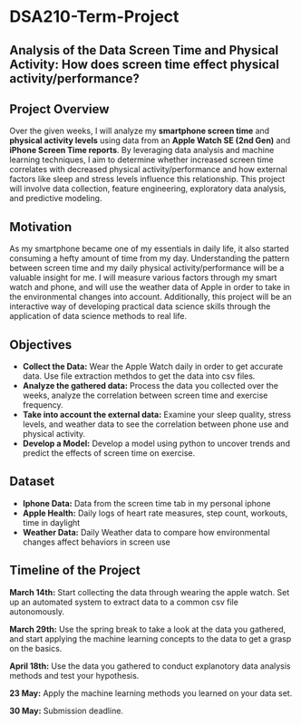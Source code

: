 # DSA210-Term-Project
## Analysis of the Data Screen Time and Physical Activity: How does screen time effect physical activity/performance? 

## Project Overview
Over the given weeks, I will analyze my **smartphone screen time** and **physical activity levels** using data from an **Apple Watch SE (2nd Gen)** and **iPhone Screen Time reports**. By leveraging data analysis and machine learning techniques, I aim to determine whether increased screen time correlates with decreased physical activity/performance  and how external factors like sleep and stress levels influence this relationship. This project will involve data collection, feature engineering, exploratory data analysis, and predictive modeling.

## Motivation
As my smartphone became one of my essentials in daily life, it also started consuming a hefty amount of time from my day. Understanding the pattern between screen time and my daily physical activity/performance will be a valuable insight for me. I will measure various factors through my smart watch and phone, and will use the weather data of Apple in order to take in the environmental changes into account. Additionally, this project will be an interactive way of developing practical data science skills through the application of data science methods to real life. 

## Objectives
- **Collect the Data:** Wear the Apple Watch daily in order to get accurate data. Use file extraction methdos to get the data into csv files.
- **Analyze the gathered data:** Process the data you collected over the weeks, analyze the correlation between screen time and exercise frequency.
- **Take into account the external data:** Examine your sleep quality, stress levels, and weather data to see the correlation between phone use and physical activity.
- **Develop a Model:** Develop a model using python to uncover trends and predict the effects of screen time on exercise.

## Dataset
- **Iphone Data:** Data from the screen time tab in my personal iphone
- **Apple Health:** Daily logs of heart rate measures, step count, workouts, time in daylight
- **Weather Data:** Daily Weather data to compare how environmental changes affect behaviors in screen use

## Timeline of the Project

**March 14th:** Start collecting the data through wearing the apple watch. Set up an automated system to extract data to a common csv file autonomously. 

**March 29th:** Use the spring break to take a look at the data you gathered, and start applying the machine learning concepts to the data to get a grasp on the basics. 

**April 18th:** Use the data you gathered to conduct explanotory data analysis methods and test your hypothesis. 

**23 May:** Apply the machine learning methods you learned on your data set. 

**30 May:** Submission deadline. 



